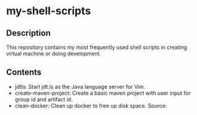 # my-shell-scripts
## Description
This repository contains my most frequently used shell scripts in creating virtual machine or doing development.

## Contents
- jdtls: Start jdt.ls as the Java language server for Vim.
- create-maven-project: Create a basic maven project with user input for group id and artifact id.
- clean-docker: Clean up docker to free up disk space. Source: 
